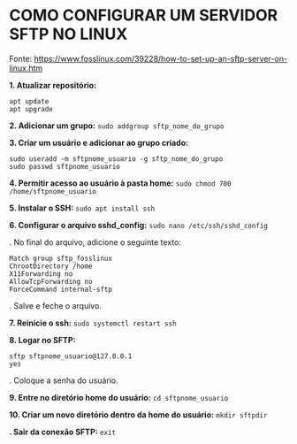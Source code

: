# COMO CONFIGURAR UM SERVIDOR SFTP NO LINUX

Fonte: https://www.fosslinux.com/39228/how-to-set-up-an-sftp-server-on-linux.htm

**1. Atualizar repositório:**
```
apt update
apt upgrade
```
**2. Adicionar um grupo:**
`sudo addgroup sftp_nome_do_grupo`

**3. Criar um usuário e adicionar ao grupo criado:**
```
sudo useradd -m sftpnome_usuario -g sftp_nome_do_grupo
sudo passwd sftpnome_usuario
```

**4. Permitir acesso ao usuário à pasta home:**
`sudo chmod 700 /home/sftpnome_usuario`

**5. Instalar o SSH:**
`sudo apt install ssh`

**6. Configurar o arquivo sshd_config:**
`sudo nano /etc/ssh/sshd_config`

. No final do arquivo, adicione o seguinte texto:
  ```
  Match group sftp_fosslinux 
  ChrootDirectory /home 
  X11Forwarding no 
  AllowTcpForwarding no 
  ForceCommand internal-sftp
  ```
. Salve e feche o arquivo.

**7. Reinicie o ssh:**
`sudo systemctl restart ssh`

**8. Logar no SFTP:**
```
sftp sftpnome_usuario@127.0.0.1
yes
```
. Coloque a senha do usuário.

**9. Entre no diretório home do usuário:**
`cd sftpnome_usuario`

**10. Criar um novo diretório dentro da home do usuário:**
`mkdir sftpdir`

**. Sair da conexão SFTP:**
`exit`

